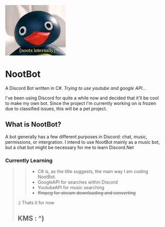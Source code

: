 ![Alt Text](https://github.com/Betarabbit14/NootBot/blob/master/noot.jpg)

# NootBot
A Discord Bot written in C#. _Trying to use youtube and google API..._

I've been using Discord for quite a while now and decided that it'll be cool to make my own bot.
Since the project I'm currently working on is frozen due to classified issues, this will be a pet project.


What is NootBot?
---------------------
A bot generally has a few different purposes in Discord: chat, music, permissions, or intergration.
I intend to use NootBot mainly as a music bot, but a chat bot might be necessary for me to learn Discord.Net

### Currently Learning 

> > + C# is, as the title suggests, the main way I am coding NootBot.
> > + GoogleAPI for searches within Discord
> > + YoutubeAPI for music searching
> > + ~~ffmpeg for stream downloading and converting~~
> 
> :) Thats it for now
>
> ## KMS : ^)

